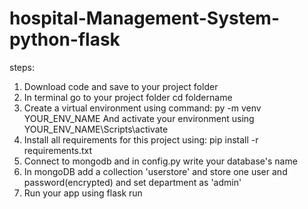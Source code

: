 # hospital-Management-System-python-flask
steps:
1. Download code and save to your project folder
2. In terminal go to your project folder 
    cd foldername
3. Create a virtual environment using command:
    py -m venv YOUR_ENV_NAME
   And activate your environment using
    YOUR_ENV_NAME\Scripts\activate
4. Install all requirements for this project using:
    pip install -r requirements.txt
5. Connect to mongodb and in config.py write your database's name
6. In mongoDB add a collection 'userstore' and store one user and password(encrypted) and set department as 'admin'
7. Run your app using
    flask run
  
